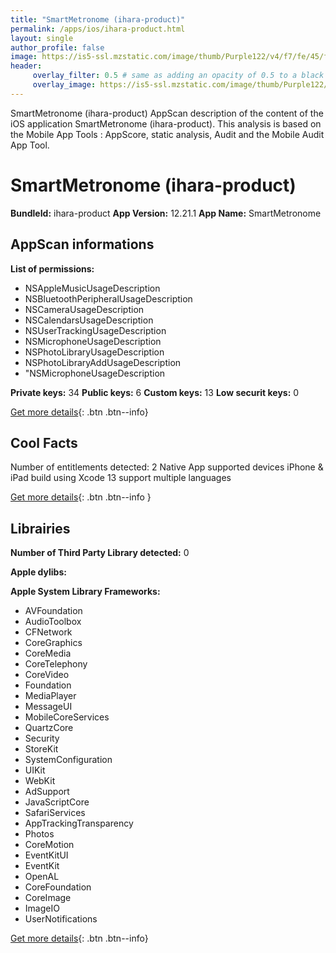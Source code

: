```yaml
---
title: "SmartMetronome (ihara-product)"
permalink: /apps/ios/ihara-product.html
layout: single
author_profile: false
image: https://is5-ssl.mzstatic.com/image/thumb/Purple122/v4/f7/fe/45/f7fe4502-e517-8408-9115-ffcfd4a2b931/AppIcon-0-0-1x_U007emarketing-0-0-0-7-0-0-sRGB-0-0-0-GLES2_U002c0-512MB-85-220-0-0.png/512x512bb.jpg
header: 
     overlay_filter: 0.5 # same as adding an opacity of 0.5 to a black background
     overlay_image: https://is5-ssl.mzstatic.com/image/thumb/Purple122/v4/f7/fe/45/f7fe4502-e517-8408-9115-ffcfd4a2b931/AppIcon-0-0-1x_U007emarketing-0-0-0-7-0-0-sRGB-0-0-0-GLES2_U002c0-512MB-85-220-0-0.png/512x512bb.jpg
---
```

SmartMetronome (ihara-product) AppScan description of the content of the iOS application SmartMetronome (ihara-product). This analysis is based on the Mobile App Tools : AppScore, static analysis, Audit and the Mobile Audit App Tool.

# SmartMetronome (ihara-product)

**BundleId:** ihara-product
**App Version:** 12.21.1
**App Name:** SmartMetronome


## AppScan informations 

**List of permissions:** 
- NSAppleMusicUsageDescription
- NSBluetoothPeripheralUsageDescription
- NSCameraUsageDescription
- NSCalendarsUsageDescription
- NSUserTrackingUsageDescription
- NSMicrophoneUsageDescription
- NSPhotoLibraryUsageDescription
- NSPhotoLibraryAddUsageDescription
- "NSMicrophoneUsageDescription
  
  
**Private keys:** 34
**Public keys:** 6
**Custom keys:** 13
**Low securit keys:** 0
  
[Get more details](/pricing.html){: .btn .btn--info}

## Cool Facts

Number of entitlements detected: 2
Native App
supported devices iPhone & iPad
build using Xcode 13
support multiple languages
  
[Get more details](/pricing.html){: .btn .btn--info }

## Librairies 
**Number of Third Party Library detected:** 0


**Apple dylibs:**


**Apple System Library Frameworks:**
- AVFoundation
- AudioToolbox
- CFNetwork
- CoreGraphics
- CoreMedia
- CoreTelephony
- CoreVideo
- Foundation
- MediaPlayer
- MessageUI
- MobileCoreServices
- QuartzCore
- Security
- StoreKit
- SystemConfiguration
- UIKit
- WebKit
- AdSupport
- JavaScriptCore
- SafariServices
- AppTrackingTransparency
- Photos
- CoreMotion
- EventKitUI
- EventKit
- OpenAL
- CoreFoundation
- CoreImage
- ImageIO
- UserNotifications


  
[Get more details](/pricing.html){: .btn .btn--info}

